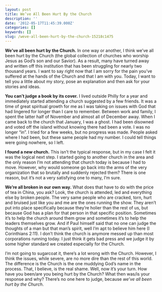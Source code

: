```yaml
---
layout: post
title: We’ve All Been Hurt By the Church
description: ''
date: '2012-05-17T11:45:39.000Z'
categories: []
keywords: []
slug: /weve-all-been-hurt-by-the-church-15218c1475
---
```


**We’ve all been hurt by the Church.** In one way or another, I think we’ve all been hurt by the Church (the global collection of churches who worship Jesus as God’s son and our Savior). As a result, many have turned away and written off this institution that has been struggling for nearly two thousand years. I want to say right now that I am sorry for the pain you’ve suffered at the hands of the Church and that I am with you. Today, I want to tell you a little about my story, pose an explanation and then ask for your stories and ideas.

**You can’t judge a book by its cover.** I lived outside Philly for a year and immediately started attending a church suggested by a few friends. It was a time of great spiritual growth for me as I was taking on issues with God that had lingered for longer than I care to remember. Between work and family, I spent the latter half of November and almost all of December away. When I came back to the church that January, I was a ghost. I had been disowned and voted off the island without knowing there had been a vote. I was no longer “in”. I tried for a few weeks, but no progress was made. People asked where I had been, but these same people had my number. I could tell things were going nowhere, so I left.

**I found a new church.** This isn’t the typical response, but in my case I felt it was the logical next step. I started going to another church in the area and the only reason I’m not attending that church today is because I had to move. However, why would someone go back into the arms of the very organization that so brutally and suddenly rejected them? There is one reason, but it’s not a very satisfying one to many, I’m sure.

**We’re all broken in our own way.** What does that have to do with the price of tea in China, you ask? Look, the church is attended, led and everything else by broken people. The very same people who are cracked, torn, hurt and bruised just like you and me are the ones running the show. They aren’t put into place specifically because they’re holier than the rest of us, but because God has a plan for that person in that specific position. Sometimes it’s to help the church around them grow and sometimes it’s to help the leaders themselves grow. And if Paul himself said that no one can judge the thoughts of a man but that man’s spirit, well I’m apt to believe him here (I Corinthians 2:11). I don’t think the church is anymore messed up than most corporations running today. I just think it gets bad press and we judge it by some higher standard we created especially for the Church.

I’m not going to sugarcoat it, there’s a lot wrong with the Church. However, I think the issues, while severe, are no more dire than the rest of this world. The difference is the Church is the one muddying God’s name in the process. That, I believe, is the real shame. Well, now it’s your turn. How have you been/are you being hurt by the Church? What then was/is your response and why? There’s no one here to judge, because _we’ve all been hurt by the Church_.